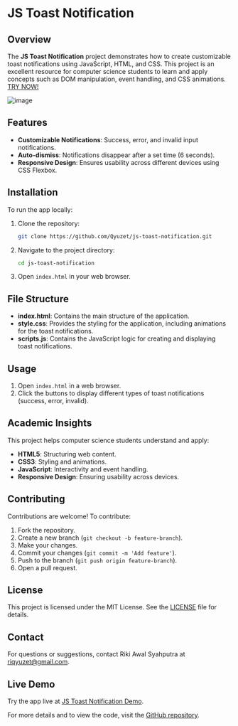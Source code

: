 # JS Toast Notification

## Overview

The **JS Toast Notification** project demonstrates how to create customizable toast notifications using JavaScript, HTML, and CSS. This project is an excellent resource for computer science students to learn and apply concepts such as DOM manipulation, event handling, and CSS animations.
[TRY NOW!](https://qyuzet.github.io/js-toast-notification/)

![image](https://github.com/Qyuzet/js-toast-notification/assets/93258081/d41a0e28-4578-4d45-a382-e907b3ead42d)

## Features

- **Customizable Notifications**: Success, error, and invalid input notifications.
- **Auto-dismiss**: Notifications disappear after a set time (6 seconds).
- **Responsive Design**: Ensures usability across different devices using CSS Flexbox.

## Installation

To run the app locally:

1. Clone the repository:
    ```bash
    git clone https://github.com/Qyuzet/js-toast-notification.git
    ```
2. Navigate to the project directory:
    ```bash
    cd js-toast-notification
    ```
3. Open `index.html` in your web browser.

## File Structure

- **index.html**: Contains the main structure of the application.
- **style.css**: Provides the styling for the application, including animations for the toast notifications.
- **scripts.js**: Contains the JavaScript logic for creating and displaying toast notifications.

## Usage

1. Open `index.html` in a web browser.
2. Click the buttons to display different types of toast notifications (success, error, invalid).

## Academic Insights

This project helps computer science students understand and apply:

- **HTML5**: Structuring web content.
- **CSS3**: Styling and animations.
- **JavaScript**: Interactivity and event handling.
- **Responsive Design**: Ensuring usability across devices.

## Contributing

Contributions are welcome! To contribute:

1. Fork the repository.
2. Create a new branch (`git checkout -b feature-branch`).
3. Make your changes.
4. Commit your changes (`git commit -m 'Add feature'`).
5. Push to the branch (`git push origin feature-branch`).
6. Open a pull request.

## License

This project is licensed under the MIT License. See the [LICENSE](https://github.com/Qyuzet/js-toast-notification/blob/main/LICENSE) file for details.

## Contact

For questions or suggestions, contact Riki Awal Syahputra at [riqyuzet@gmail.com](mailto:riqyuzet@gmail.com).

## Live Demo

Try the app live at [JS Toast Notification Demo](https://qyuzet.github.io/js-toast-notification/).

For more details and to view the code, visit the [GitHub repository](https://github.com/Qyuzet/js-toast-notification).
